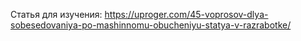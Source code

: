 Статья для изучения:
https://uproger.com/45-voprosov-dlya-sobesedovaniya-po-mashinnomu-obucheniyu-statya-v-razrabotke/